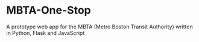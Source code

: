 # MBTA-One-Stop
A prototype web app for the MBTA (Metro Boston Transit Authority) written in Python, Flask and JavaScript
